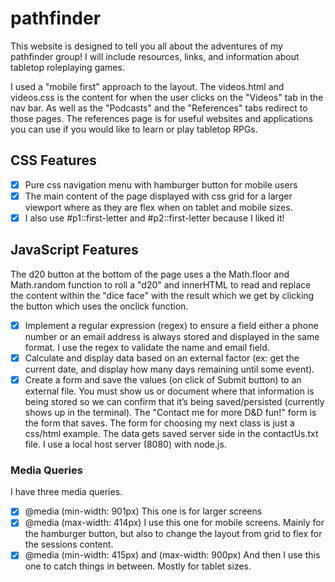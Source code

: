 # pathfinder
This website is designed to tell you all about the adventures of my pathfinder group! I will include resources, links, and information about tabletop roleplaying games. 

I used a "mobile first" approach to the layout. The videos.html and videos.css is the content for when the user clicks on the "Videos" tab in the nav bar. As well as the "Podcasts" and the "References" tabs redirect to those pages.
The references page is for useful websites and applications you can use if you would like to learn or play tabletop RPGs.

## CSS Features
- [x] Pure css navigation menu with hamburger button for mobile users
- [x] The main content of the page displayed with css grid for a larger viewport where as they are flex when on tablet and mobile sizes. 
- [x] I also use #p1::first-letter and #p2::first-letter because I liked it!

## JavaScript Features
The d20 button at the bottom of the page uses a the Math.floor and Math.random function to roll a "d20" and innerHTML to read and replace the content within the "dice face" with the result which we get by clicking the button which uses the onclick function.
- [x] Implement a regular expression (regex) to ensure a field either a phone number or an email address is always stored and displayed in the same format. I use the regex to validate the name and email field.
- [x] Calculate and display data based on an external factor (ex: get the current date, and display how many days remaining until some event).
- [x] Create a form and save the values (on click of Submit button) to an external file. You must show us or document where that information is being stored so we can confirm that it’s being saved/persisted (currently shows up in the terminal). The "Contact me for more D&D fun!" form is the form that saves. The form for choosing my next class is just a css/html example. The data gets saved server side in the contactUs.txt file.
I use a local host server (8080) with node.js.

### Media Queries
I have three media queries. 
- [x] @media (min-width: 901px) This one is for larger screens
- [x] @media (max-width: 414px) I use this one for mobile screens. Mainly for the hamburger button, but also to change the layout from grid to flex for the sessions content.
- [x] @media (min-width: 415px) and (max-width: 900px) And then I use this one to catch things in between. Mostly for tablet sizes.